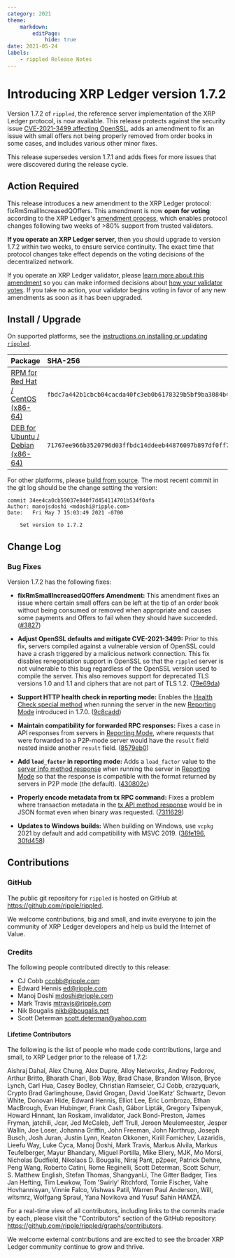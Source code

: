 ```yaml
---
category: 2021
theme:
    markdown:
        editPage:
            hide: true
date: 2021-05-24
labels:
    - rippled Release Notes
---
```

# Introducing XRP Ledger version 1.7.2

Version 1.7.2 of `rippled`, the reference server implementation of the XRP Ledger protocol, is now available. This release protects against the security issue [CVE-2021-3499 affecting OpenSSL](https://www.openssl.org/news/secadv/20210325.txt), adds an amendment to fix an issue with small offers not being properly removed from order books in some cases, and includes various other minor fixes.

This release supersedes version 1.7.1 and adds fixes for more issues that were discovered during the release cycle.

<!-- BREAK -->

## Action Required

This release introduces a new amendment to the XRP Ledger protocol: fixRmSmallIncreasedQOffers. This amendment is now **open for voting** according to the XRP Ledger's [amendment process](https://xrpl.org/amendments.html), which enables protocol changes following two weeks of >80% support from trusted validators.

**If you operate an XRP Ledger server,** then you should upgrade to version 1.7.2 within two weeks, to ensure service continuity. The exact time that protocol changes take effect depends on the voting decisions of the decentralized network.

If you operate an XRP Ledger validator, please [learn more about this amendment](https://xrpl.org/known-amendments.html) so you can make informed decisions about [how your validator votes](https://xrpl.org/configure-amendment-voting.html). If you take no action, your validator begins voting in favor of any new amendments as soon as it has been upgraded.


## Install / Upgrade

On supported platforms, see the [instructions on installing or updating `rippled`](https://xrpl.org/install-rippled.html).

| Package | SHA-256 |
|:--------|:--------|
| [RPM for Red Hat / CentOS (x86-64)](https://repos.ripple.com/repos/rippled-rpm/stable/rippled-1.7.2-1.el7.x86_64.rpm) | `fbdc7a442b1cbcb04cacda40fc3eb0b6178329b5bf9ba3084b4728a0ed2d9b26` |
| [DEB for Ubuntu / Debian (x86-64)](https://repos.ripple.com/repos/rippled-deb/pool/stable/rippled_1.7.2-1_amd64.deb) | `71767ee966b3520796d03ffbdc14ddeeb44876097b897df0ff71b2da3e69e633` |

For other platforms, please [build from source](https://github.com/ripple/rippled/tree/master/Builds). The most recent commit in the git log should be the change setting the version:

```text
commit 34ee4ca0cb59037e840f7d454114701b534f0afa
Author: manojsdoshi <mdoshi@ripple.com>
Date:   Fri May 7 15:03:49 2021 -0700

    Set version to 1.7.2
```

## Change Log

### Bug Fixes

Version 1.7.2 has the following fixes:

- **fixRmSmallIncreasedQOffers Amendment:** This amendment fixes an issue where certain small offers can be left at the tip of an order book without being consumed or removed when appropriate and causes some payments and Offers to fail when they should have succeeded. ([#3827](https://github.com/ripple/rippled/pull/3827))

- **Adjust OpenSSL defaults and mitigate CVE-2021-3499:** Prior to this fix, servers compiled against a vulnerable version of OpenSSL could have a crash triggered by a malicious network connection. This fix disables renegotiation support in OpenSSL so that the `rippled` server is not vulnerable to this bug regardless of the OpenSSL version used to compile the server. This also removes support for deprecated TLS versions 1.0 and 1.1 and ciphers that are not part of TLS 1.2. ([79e69da](https://github.com/ripple/rippled/pull/3843/commits/79e69da3647019840dca49622621c3d88bc3883f))

- **Support HTTP health check in reporting mode:** Enables the [Health Check special method](https://xrpl.org/health-check.html) when running the server in the new [Reporting Mode][] introduced in 1.7.0. ([9c8cadd](https://github.com/ripple/rippled/pull/3843/commits/9c8caddc5a197bdd642556f8beb14f06d53cdfd3))

- **Maintain compatibility for forwarded RPC responses:** Fixes a case in API responses from servers in [Reporting Mode][], where requests that were forwarded to a P2P-mode server would have the `result` field nested inside another `result` field. ([8579eb0](https://github.com/ripple/rippled/pull/3843/commits/8579eb0c191005022dcb20641444ab471e277f67))

- **Add `load_factor` in reporting mode:** Adds a `load_factor` value to the [server info method response](https://xrpl.org/server_info.html) when running the server in [Reporting Mode][] so that the response is compatible with the format returned by servers in P2P mode (the default). ([430802c](https://github.com/ripple/rippled/pull/3843/commits/430802c1cf6d4179f2249a30bfab9eff8e1fa748))

- **Properly encode metadata from tx RPC command:** Fixes a problem where transaction metadata in the [tx API method response](https://xrpl.org/tx.html) would be in JSON format even when binary was requested. ([7311629](https://github.com/ripple/rippled/pull/3843/commits/73116297aa94c4acbfc74c2593d1aa2323b4cc52))

- **Updates to Windows builds:** When building on Windows, use `vcpkg` 2021 by default and add compatibility with MSVC 2019. ([36fe196](https://github.com/ripple/rippled/pull/3843/commits/36fe1966c3cd37f668693b5d9910fab59c3f8b1f), [30fd458](https://github.com/ripple/rippled/pull/3843/commits/30fd45890b1d3d5f372a2091d1397b1e8e29d2ca))


[Reporting Mode]: https://xrpl.org/rippled-server-modes.html#reporting-mode

## Contributions

### GitHub

The public git repository for `rippled` is hosted on GitHub at <https://github.com/ripple/rippled>.

We welcome contributions, big and small, and invite everyone to join the community
of XRP Ledger developers and help us build the Internet of Value.


### Credits
The following people contributed directly to this release:

- CJ Cobb <ccobb@ripple.com>
- Edward Hennis <ed@ripple.com>
- Manoj Doshi <mdoshi@ripple.com>
- Mark Travis <mtravis@ripple.com>
- Nik Bougalis <nikb@bougalis.net>
- Scott Determan <scott.determan@yahoo.com>

#### Lifetime Contributors

The following is the list of people who made code contributions, large and small, to XRP Ledger prior to the release of 1.7.2:

Aishraj Dahal, Alex Chung, Alex Dupre, Alloy Networks, Andrey Fedorov, Arthur Britto, Bharath Chari, Bob Way, Brad Chase, Brandon Wilson, Bryce Lynch, Carl Hua, Casey Bodley, Christian Ramseier, CJ Cobb, crazyquark, Crypto Brad Garlinghouse, David Grogan, David 'JoelKatz' Schwartz, Devon White, Donovan Hide, Edward Hennis, Elliot Lee, Eric Lombrozo, Ethan MacBrough, Evan Hubinger, Frank Cash, Gábor Lipták, Gregory Tsipenyuk, Howard Hinnant, Ian Roskam, invalidator, Jack Bond-Preston, James Fryman, jatchili, Jcar, Jed McCaleb, Jeff Trull, Jeroen Meulemeester, Jesper Wallin, Joe Loser, Johanna Griffin, John Freeman, John Northrup, Joseph Busch, Josh Juran, Justin Lynn, Keaton Okkonen, Kirill Fomichev, Lazaridis, Lieefu Way, Luke Cyca, Manoj Doshi, Mark Travis, Markus Alvila, Markus Teufelberger, Mayur Bhandary, Miguel Portilla, Mike Ellery, MJK, Mo Morsi, Nicholas Dudfield, Nikolaos D. Bougalis, Niraj Pant, p2peer, Patrick Dehne, Peng Wang, Roberto Catini, Rome Reginelli, Scott Determan, Scott Schurr, S. Matthew English, Stefan Thomas, ShangyanLi, The Gitter Badger, Ties Jan Hefting, Tim Lewkow, Tom 'Swirly' Ritchford, Torrie Fischer, Vahe Hovhannisyan, Vinnie Falco, Vishwas Patil, Warren Paul Anderson, Will, wltsmrz, Wolfgang Spraul, Yana Novikova and Yusuf Sahin HAMZA.

For a real-time view of all contributors, including links to the commits made by each, please visit the "Contributors" section of the GitHub repository: <https://github.com/ripple/rippled/graphs/contributors>.

We welcome external contributions and are excited to see the broader XRP Ledger community continue to grow and thrive.
